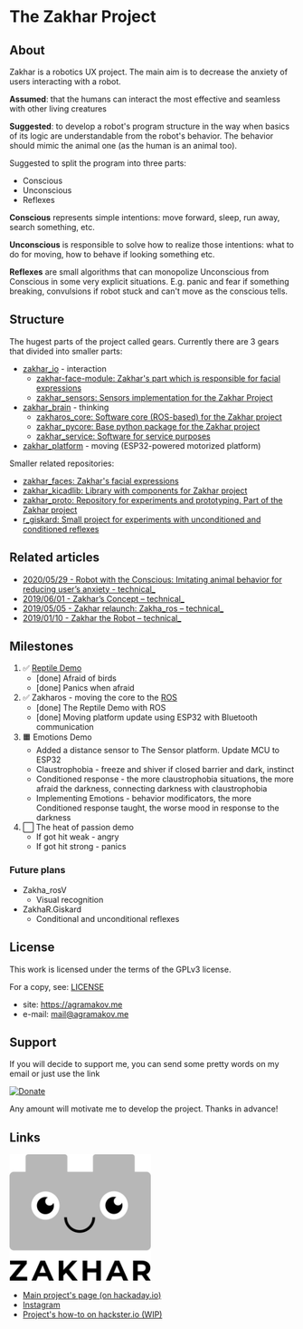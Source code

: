 # The Zakhar Project

## About

Zakhar is a robotics UX project. The main aim is to decrease the anxiety of users interacting with a robot.

**Assumed**: that the humans can interact the most effective and seamless with other living creatures

**Suggested**: to develop a robot's program structure in the way when basics of its logic are understandable from the robot's behavior. The behavior should mimic the animal one (as the human is an animal too).

Suggested to split the program into three parts:

- Conscious
- Unconscious
- Reflexes

**Conscious** represents simple intentions: move forward, sleep, run away, search something, etc.

**Unconscious** is responsible to solve how to realize those intentions: what to do for moving, how to behave if looking something etc.

**Reflexes** are small algorithms that can monopolize Unconscious from Conscious in some very explicit situations. E.g. panic and fear if something breaking, convulsions if robot stuck and can't move as the conscious tells.

## Structure

The hugest parts of the project called gears. Currently there are 3 gears that divided into smaller parts:

- [zakhar_io](https://github.com/an-dr/zakhar_io) - interaction
    - [zakhar-face-module: Zakhar's part which is responsible for facial expressions](https://github.com/an-dr/zakhar-face-module)
    - [zakhar_sensors: Sensors implementation for the Zakhar Project](https://github.com/an-dr/zakhar_sensors)
- [zakhar_brain](https://github.com/an-dr/zakhar_brain) - thinking
    - [zakharos_core: Software core (ROS-based) for the Zakhar project](https://github.com/an-dr/zakharos_core)
    - [zakhar_pycore: Base python package for the Zakhar project](https://github.com/an-dr/zakhar_pycore)
    - [zakhar_service: Software for service purposes](https://github.com/an-dr/zakhar_service)
- [zakhar_platform](https://github.com/an-dr/zakhar_platform) - moving (ESP32-powered motorized platform)

Smaller related repositories:

- [zakhar_faces: Zakhar's facial expressions](https://github.com/an-dr/zakhar_faces)
- [zakhar_kicadlib: Library with components for Zakhar project](https://github.com/an-dr/zakhar_kicadlib)
- [zakhar_proto: Repository for experiments and prototyping. Part of the Zakhar project](https://github.com/an-dr/zakhar_proto)
- [r_giskard: Small project for experiments with unconditioned and conditioned reflexes](https://github.com/an-dr/r_giskard)

## Related articles

- [2020/05/29 - Robot with the Conscious: Imitating animal behavior for reducing user’s anxiety - technical_](https://blog.agramakov.me/2020/05/29/robot-with-the-conscious/)
- [2019/06/01 - Zakhar’s Concept – technical_](https://blog.agramakov.me/2019/06/01/zakhars-concept/)
- [2019/05/05 - Zakhar relaunch: Zakha_ros – technical_](https://blog.agramakov.me/2019/05/05/zakhar-relaunch-zakha_ros/)
- [2019/01/10 - Zakhar the Robot – technical_](https://blog.agramakov.me/2019/01/10/zakhar-the-robot/)

## Milestones

1. ✅ [Reptile Demo](https://github.com/an-dr/zakhar/releases/tag/reptile_demo)
    - [done] Afraid of birds
    - [done] Panics when afraid
2. ✅ Zakharos - moving the core to the [ROS](https://www.ros.org/)
    - [done] The Reptile Demo with ROS
    - [done] Moving platform update using ESP32 with Bluetooth communication
3. 🟧 Emotions Demo
    - Added a distance sensor to The Sensor platform. Update MCU to ESP32
    - Claustrophobia - freeze and shiver if closed barrier and dark, instinct
    - Conditioned response - the more claustrophobia situations, the more afraid the darkness, connecting darkness with claustrophobia
    - Implementing Emotions - behavior modificators, the more Conditioned response taught, the worse mood in response to the darkness
4. ⬜ The heat of passion demo
    - If got hit weak - angry
    - If got hit strong - panics

### Future plans

- Zakha_rosV
    - Visual recognition
- ZakhaR.Giskard
    - Conditional and unconditional reflexes

## License

This work is licensed under the terms of the GPLv3 license.

For a copy, see: [LICENSE](LICENSE)

- site:    https://agramakov.me
- e-mail:  mail@agramakov.me

## Support

If you will decide to support me, you can send some pretty words on my email or just use the link

[![Donate](https://img.shields.io/badge/Donate-PayPal-green.svg)](https://paypal.me/4ndr/1eur)

Any amount will motivate me to develop the project. Thanks in advance!

## Links

<img src="assets/logo-light.png" width="250">

- [Main project's page (on hackaday.io)](http://zakhar.agramakov.me/)
- [Instagram](https://www.instagram.com/zakhar_the_robot/)
- [Project's how-to on hackster.io (WIP)](https://www.hackster.io/an-dr/zakhar-the-robot-0d8744)
